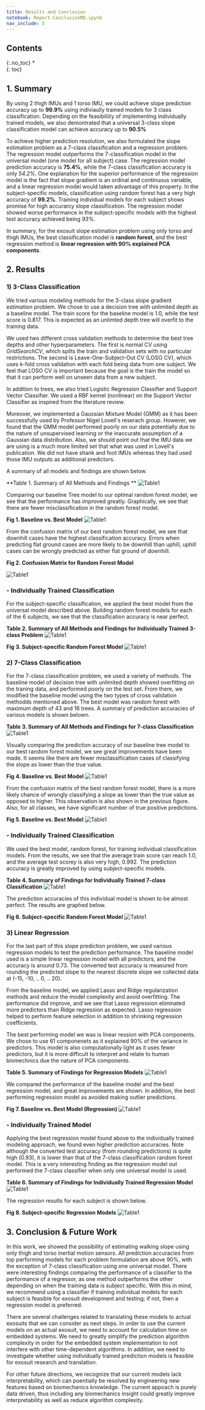 ```yaml
---
title: Results and Conclusion
notebook: Report-ConclusionMD.ipynb
nav_include: 5
---
```


## Contents
{:.no_toc}
*  
{: toc}


## 1. Summary

By using 2 thigh IMUs and 1 torso IMU, we could achieve slope prediction accuracy up to **99.9%** using indiviaully trained models for 3 class classification. Depending on the feasibiliity of implementing individually trained models, we also demontrated that a universal 3-class slope classification model can achieve accuracy up to **90.5%**

To achieve higher prediction resolution, we also formulated the slope estimation problem as a 7-class classification and a regression problem. The regression model outperforms the 7-classification model in the universal model (one model for all subject) case. The regression model prediction accuracy is **75.4%**, while the 7-class classification accuracy is only *54.2%*. One explanation for the superior performance of the regression model is the fact that slope gradient is an ordinal and continuous variable, and a linear regression model would taken advantage of this property.
In the subject-specific models, classification using random forest has a very high accuracy of **99.2%**. Training individual models for each subject shows promise for high accurarcy slope classification. The regression model showed worse performance in the subject-specific models with the highest test accuracy achieved being *93%*.

In summary, for the exosuit slope estimation problem using only torso and thigh IMUs, the best classification model is **random forest**, and the best regression method is **linear regression with 90% explained PCA components**.

## 2. Results

### 1) 3-Class Classification

We tried various modeling methods for the 3-class slope gradient estimation problem. We chose to use a decision tree with unlimited depth as a baseline model. The train score for the baseline model is 1.0, while the test score is 0.817. This is expected as an unlimted depth tree will overfit to the training data.

We used two different cross validation methods to determine the best tree depths and other hyperparameters. The first is normal CV using *GridSearchCV*, which spilts the train and validation sets with no particular restrictions. The second is Leave-One-Subject-Out CV (LOSO CV), which uses k-fold cross validation with each fold being data from one subject. We feel that LOSO CV is important because the goal is the train the model so that it can perform well on unseen data from a new subject.

In addition to trees, we also tried Logistic Regression Classifier and Support Vector Classifier. We used a RBF kernel (nonlinear) on the Support Vector Classifier as inspired from the literature review.

Moreover, we implemented a Gaussian Mixture Model (GMM) as it has been successfully used by Professor Nigel Lovell's reserach group. However, we found that the GMM model performed poorly on our data potentially due to the nature of unsupervised learning or the inaccurate assumption of a Gaussian data distribution. Also, we should point out that the IMU data we are using is a much more limited set that what was used in Lovell's publication. We did not have shank and foot IMUs whereas they had used those IMU outputs as additional predictors.

A summary of all models and findings are shown below.

**Table 1. Summary of All Methods and Findings **
![Table1](/Images/Summary_Table_1.png)

Comparing our baseline Tree model to our optimal random forest model, we see that the performance has improved greatly. Graphically, we see that there are fewer misclassification in the random forest model.

**Fig 1. Baseline vs. Best Model**
![Table1](/Images/con_graph1.png)

From the confusion matrix of our best random forest model, we see that downhill cases have the highest classification accuracy. Errors when predicting flat ground cases are more likely to be downhill than uphill, uphill cases can be wrongly predicted as either flat ground of downhill.

**Fig 2. Confusion Matrix for Random Forest Model**

![Table1](/Images/con_cm1.png)

### - Individually Trained Classification

For the subject-specific classification, we applied the best model from the universal model described above. Building random forest models for each of the 6 subjects, we see that the classification accuracy is near perfect.

**Table 2. Summary of All Methods and Findings for Individually Trained 3-class Problem**
![Table1](/Images/Summary_Table_2.png)

**Fig 3. Subject-specific Random Forest Model**
![Table1](/Images/con_graph2.png)

### 2) 7-Class Classification

For the 7-class classification problem, we used a variety of methods. The baseline model of decision tree with unlimited depth showed overfitting on the traning data, and performed poorly on the test set. From there, we modified the baseline model using the two types of cross validation methodds mentioned above. The best model was random forest with maximum depth of 43 and 16 trees. A summary of prediction accuracies of various models is shown belown.

**Table 3. Summary of All Methods and Findings for 7-class Classification**
![Table1](/Images/Summary_Table_3.png)

Visually comparing the prediction accuracy of our baseline tree model to our best random forest model, we see great improvements have been made. It seems like there are fewer misclassification cases of classifying the slope as lower than the true value.

**Fig 4. Baseline vs. Best Model**
![Table1](/Images/con_graph3.png)

From the confusion matrix of the best random forest model, there is a more likely chance of wrongly classifying a slope as lower than the true value as opposed to higher. This observation is also shown in the previous figure. Also, for all classes, we have significant number of true positive predictions.

**Fig 5. Baseline vs. Best Model**
![Table1](/Images/con_cm2.png)

### - Individually Trained Classification

We used the best model, random forest, for training individual classification models.
From the results, we see that the average train score can reach 1.0, and the average test scorey is also very high, 0.992. The prediction accuracy is greatly improved by using subject-specific models.

**Table 4. Summary of Findings for Individually Trained 7-class Classification**
![Table1](/Images/Summary_Table_4.png)

The prediction accuracies of this individual model is shown to be almost perfect. The results are graphed below.

**Fig 6. Subject-specific Random Forest Model**
![Table1](/Images/con_graph4.png)

### 3) Linear Regression

For the last part of this slope prediction problem, we used various regression models to test the prediction performance. The baseline model used is a simple linear regression model with all predictors, and the accuracy is around 0.73. The converted test accuracy is measured from rounding the predicted slope to the nearest discrete slope we collected data at (-15, -10, .. 0, .. 20). 

From the baseline model,  we applied Lasso and Ridge regularization methods and reduce the model complexity and avoid overfitting. The performance did improve, and we see that Lasso regression eliminated more predictors than Ridge regression as expected. Lasso regression helped to perform feature selection in addition to shrinking regression coefficients.

The best performing model we was is linear ression with PCA components. We chose to use 61 componenets as it explained 90% of the variance in predictors. This model is also computationally light as it uses fewer predictors, but it is more difficult to interpret and relate to human biomechnics due the nature of PCA components.  

**Table 5. Summary of Findings for Regression Models**
![Table1](/Images/Summary_Table_5.png)

We compared the performance of the baseline model and the best regression model, and great improvements are shown. In addition, the best performing regression model as avoided making outlier predictions.

**Fig 7. Baseline vs. Best Model (Regression)**
![Table1](/Images/con_graph5.png)

### - Individually Trained Model

Applying the best regression model found above to the individually trained modeling approach, we found even higher prediction accuracies. Note although the converted test accuracy (from rounding predictions) is quite high (0.93), it is lower than that of the 7-class classification random forest model. This is a very interesting finding as the regression model out performed the 7-class classifier when only one universal model is used.

**Table 6. Summary of Findings for Individually Trained Regression Model**
![Table1](/Images/Summary_Table_6.png)

The regression results for each subject is shown below. 

**Fig 8. Subject-specific Regression Models**
![Table1](/Images/con_graph6.png)

## 3. Conclusion & Future Work

In this work, we showed the possibility of estimating walking slope using only thigh and torso inertial motion sensors. All prediction accuracies from top performing models for each problem formulation are above 90%, with the exception of 7-class classification using one universal model. There were interesting findings comparing the performance of a classifier to the performance of a regressor, as one method outperforms the other depending on when the training data is subject specific. With this in mind, we recommend using a classifier if training individual models for each subject is feasible for exosuit development and testing; if not, then a regression model is preferred.

There are several challenges related to translating these models to actual exosuits that we can consider as next steps. In order to use the current models on an actual exosuit, we need to account for calculation time on embedded systems. We need to greatly simplify the prediction algorithm complexity in order for the embedded system implementation to not interfere with other time-dependent algorithms. In addition, we need to investigate whether using individually trained prediction models is feasible for exosuit research and translation. 

For other future directions, we recognize that our current models lack interpretability, which can poentially be resolved by engineering new features based on biomechanics knowledge. The current appoach is purely data driven, thus including any biomechanics insight could greatly improve interpretability as well as reduce algorithm complexity.

